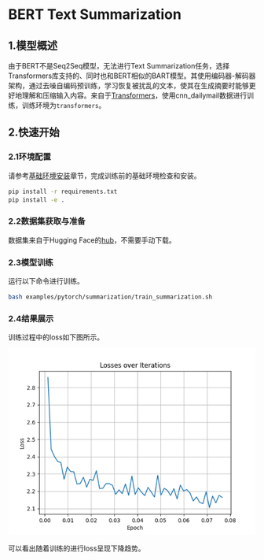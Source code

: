 # BERT Text Summarization

## 1.模型概述

由于BERT不是Seq2Seq模型，无法进行Text Summarization任务，选择Transformers库支持的、同时也和BERT相似的BART模型。其使用编码器-解码器架构，通过去噪自编码预训练，学习恢复被扰乱的文本，使其在生成摘要时能够更好地理解和压缩输入内容。来自于[Transformers](https://github.com/huggingface/transformers)，使用cnn_dailymail数据进行训练，训练环境为`transformers`。

## 2.快速开始

### 2.1环境配置

请参考[基础环境安装](https://gitee.com/tecorigin/modelzoo/blob/main/doc/Environment.md)章节，完成训练前的基础环境检查和安装。

```bash
pip install -r requirements.txt
pip install -e .
```

### 2.2数据集获取与准备

数据集来自于Hugging Face的[hub](https://huggingface.co/datasets)，不需要手动下载。

### 2.3模型训练

运行以下命令进行训练。
```bash
bash examples/pytorch/summarization/train_summarization.sh
```

### 2.4结果展示

训练过程中的loss如下图所示。

![loss figure](loss.png)

可以看出随着训练的进行loss呈现下降趋势。